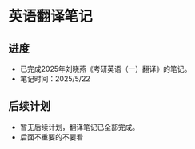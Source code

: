 # 英语翻译笔记

## 进度

- 已完成2025年刘晓燕《考研英语（一）翻译》的笔记。
- 笔记时间：2025/5/22

## 后续计划

- 暂无后续计划，翻译笔记已全部完成。 
- 后面不重要的不要看
